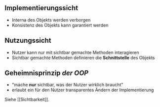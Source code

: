 ## Implementierungssicht
- Interna des Objekts werden verborgen
- Konsistenz des Objekts kann garantiert werden

## Nutzungssicht
- Nutzer kann nur mit sichtbar gemachte Methoden interagieren
- Sichtbar gemachte Methoden definieren die **Schnittstelle** des Objekts

## Geheimnisprinzip *der OOP*
- "mache **nur** sichtbar, was der Nutzer wirklich braucht"
- erlaubt ein für den Nutzer transparentes Ändern der Implementierung

Siehe [[Sichtbarkeit]].
